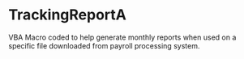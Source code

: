 # TrackingReportA
VBA Macro coded to help generate monthly reports when used on a specific file downloaded from payroll processing system.
